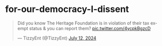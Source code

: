 # for-our-democracy-I-dissent



<blockquote class="twitter-tweet"><p lang="en" dir="ltr">Did you know The Heritage Foundation is in violation of their tax exempt status &amp; you can report them? <a href="https://t.co/4ycpkBgzcD">pic.twitter.com/4ycpkBgzcD</a></p>&mdash; TizzyEnt (@TizzyEnt) <a href="https://twitter.com/TizzyEnt/status/1811876285540634886?ref_src=twsrc%5Etfw">July 12, 2024</a></blockquote> <script async src="https://platform.twitter.com/widgets.js" charset="utf-8"></script>